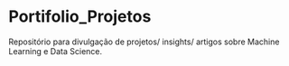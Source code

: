 # Portifolio_Projetos
Repositório para divulgação de projetos/ insights/ artigos sobre Machine Learning e Data Science.
